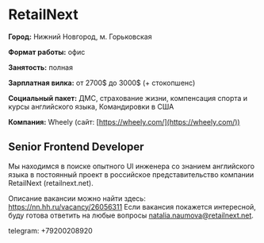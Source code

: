 # RetailNext

**Город:**  Нижний Новгород, м. Горьковская

**Формат работы:** офис

**Занятость:** полная

**Зарплатная вилка:** от 2700$ до 3000$ (+ стокопшенс)

**Социальный пакет:** ДМС, страхование жизни, компенсация спорта и курсы английского языка, Командировки в США

**Компания:** Wheely (сайт: [https://wheely.com/](https://wheely.com/))


## Senior Frontend Developer

Мы находимся в поиске опытного UI инженера со знанием английского языка в постоянный проект в российское представительство компании RetailNext (retailnext.net). 

Описание вакансии можно найти здесь: https://nn.hh.ru/vacancy/26056311
Если вакансия покажется интересной, буду готова ответить на любые вопросы natalia.naumova@retailnext.net.

telegram: +79200208920
